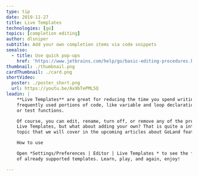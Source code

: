 ```yaml
---
type: tip
date: 2019-11-27
title: Live Templates
technologies: [go]
topics: [completion editing]
author: dlsniper
subtitle: Add your own completion items via code snippets
seealso:
  - title: Use quick pop-ups
    href: 'https://www.jetbrains.com/help/go/basic-editing-procedures.html#quick_popups'
thumbnail: ./thumbnail.png
cardThumbnail: ./card.png
shortVideo:
  poster: ./poster_short.png
  url: https://youtu.be/Ax9bTePML5Q
leadin: |
    **Live Templates** are great for reducing the time you spend writing
    frequently used portions of code, like variable and loop declarations, 
    or test functions.

    Of course, you can edit, rename, turn off, or remove any of the predefined
    Live Templates, but what about adding your own? That is quite a interesting
    topic that we will cover in the upcoming articles about GoLand features.

    How to use

    Open *Settings/Preferences | Editor | Live Templates * to see the full list
    of already supported templates. Learn, play, and again, enjoy!

---
```

